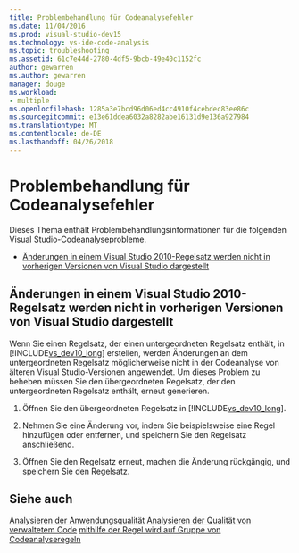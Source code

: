 ```yaml
---
title: Problembehandlung für Codeanalysefehler
ms.date: 11/04/2016
ms.prod: visual-studio-dev15
ms.technology: vs-ide-code-analysis
ms.topic: troubleshooting
ms.assetid: 61c7e44d-2780-4df5-9bcb-49e40c1152fc
author: gewarren
ms.author: gewarren
manager: douge
ms.workload:
- multiple
ms.openlocfilehash: 1285a3e7bcd96d06ed4cc4910f4cebdec83ee86c
ms.sourcegitcommit: e13e61ddea6032a8282abe16131d9e136a927984
ms.translationtype: MT
ms.contentlocale: de-DE
ms.lasthandoff: 04/26/2018
---
```

# <a name="troubleshooting-code-analysis-issues"></a>Problembehandlung für Codeanalysefehler
Dieses Thema enthält Problembehandlungsinformationen für die folgenden Visual Studio-Codeanalyseprobleme.

-   [Änderungen in einem Visual Studio 2010-Regelsatz werden nicht in vorherigen Versionen von Visual Studio dargestellt](#ChildRuleSetChangesInPreviousVersions)

##  <a name="ChildRuleSetChangesInPreviousVersions"></a>Änderungen in einem Visual Studio 2010-Regelsatz werden nicht in vorherigen Versionen von Visual Studio dargestellt
 Wenn Sie einen Regelsatz, der einen untergeordneten Regelsatz enthält, in [!INCLUDE[vs_dev10_long](../code-quality/includes/vs_dev10_long_md.md)] erstellen, werden Änderungen an dem untergeordneten Regelsatz möglicherweise nicht in der Codeanalyse von älteren Visual Studio-Versionen angewendet. Um dieses Problem zu beheben müssen Sie den übergeordneten Regelsatz, der den untergeordneten Regelsatz enthält, erneut generieren.

1.  Öffnen Sie den übergeordneten Regelsatz in [!INCLUDE[vs_dev10_long](../code-quality/includes/vs_dev10_long_md.md)].

2.  Nehmen Sie eine Änderung vor, indem Sie beispielsweise eine Regel hinzufügen oder entfernen, und speichern Sie den Regelsatz anschließend.

3.  Öffnen Sie den Regelsatz erneut, machen die Änderung rückgängig, und speichern Sie den Regelsatz.

## <a name="see-also"></a>Siehe auch
 [Analysieren der Anwendungsqualität](../code-quality/analyzing-application-quality-by-using-code-analysis-tools.md) [Analysieren der Qualität von verwaltetem Code](../code-quality/analyzing-managed-code-quality-by-using-code-analysis.md) [mithilfe der Regel wird auf Gruppe von Codeanalyseregeln](../code-quality/using-rule-sets-to-group-code-analysis-rules.md)